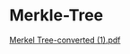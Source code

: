 # Merkle-Tree
[Merkel Tree-converted (1).pdf](https://github.com/aditikg/Merkle-Tree/files/8328070/Merkel.Tree-converted.1.pdf)
